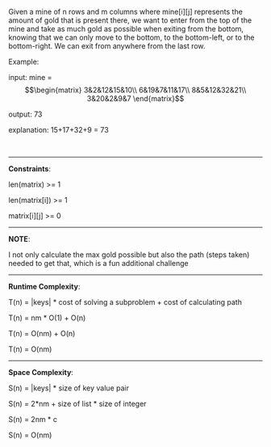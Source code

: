 Given a mine of n rows and m columns where mine[i][j] represents the amount of gold that is present there, we want to enter from the top of the mine and take as much gold as possible when exiting from the bottom, knowing that we can only move to the bottom, to the bottom-left, or to the bottom-right. We can exit from anywhere from the last row.



Example:

input:
mine = 
$$\begin{matrix}
3&2&12&15&10\\
6&19&7&11&17\\
8&5&12&32&21\\
3&20&2&9&7
\end{matrix}$$

output: 73

explanation: 15+17+32+9 = 73

<br>
<hr>

**Constraints**:

len(matrix) >= 1

len(matrix[i]) >= 1

matrix[i][j] >= 0

<hr>

**NOTE**: 

I not only calculate the max gold possible but also the path (steps taken) needed to get that, which is a fun additional challenge

<hr>

**Runtime Complexity**:

T(n) = |keys| * cost of solving a subproblem + cost of calculating path

T(n) = nm * O(1) + O(n)

T(n) = O(nm) + O(n)

T(n) = O(nm)

<hr>

**Space Complexity**:

S(n) = |keys| * size of key value pair

S(n) = 2*nm + size of list * size of integer

S(n) = 2nm * c

S(n) = O(nm)